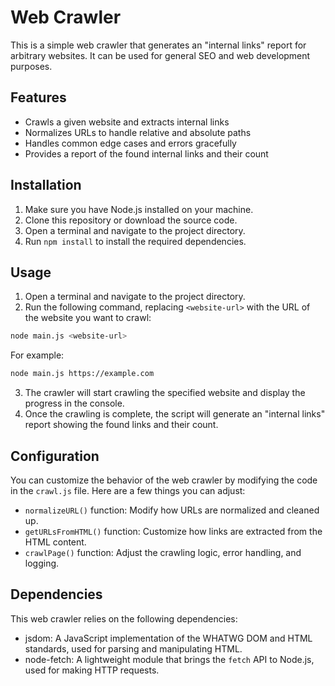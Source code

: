 # Web Crawler

This is a simple web crawler that generates an "internal links" report for arbitrary websites. It can be used for general SEO and web development purposes.

## Features

* Crawls a given website and extracts internal links
* Normalizes URLs to handle relative and absolute paths
* Handles common edge cases and errors gracefully
* Provides a report of the found internal links and their count

## Installation

1. Make sure you have Node.js installed on your machine.
2. Clone this repository or download the source code.
3. Open a terminal and navigate to the project directory.
4. Run `npm install` to install the required dependencies.

## Usage

1. Open a terminal and navigate to the project directory.
2. Run the following command, replacing `<website-url>` with the URL of the website you want to crawl:

```bash
node main.js <website-url>
```

For example:

```bash
node main.js https://example.com
```

3. The crawler will start crawling the specified website and display the progress in the console.
4. Once the crawling is complete, the script will generate an "internal links" report showing the found links and their count.

## Configuration

You can customize the behavior of the web crawler by modifying the code in the `crawl.js` file. Here are a few things you can adjust:

* `normalizeURL()` function: Modify how URLs are normalized and cleaned up.
* `getURLsFromHTML()` function: Customize how links are extracted from the HTML content.
* `crawlPage()` function: Adjust the crawling logic, error handling, and logging.

## Dependencies

This web crawler relies on the following dependencies:

* jsdom: A JavaScript implementation of the WHATWG DOM and HTML standards, used for parsing and manipulating HTML.
* node-fetch: A lightweight module that brings the `fetch` API to Node.js, used for making HTTP requests.
